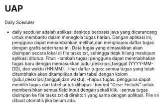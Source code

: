 # UAP
Daily Sceduler
- daily secduler adalah aplikasi desktop berbasis java yang dicarancang untuk membantu dalam meneglola tugas harian. Dengan aplikasi ini, pengguna dapat menambahkan,melihat,dan
  menghapus daftar tugas dengan grafis sederhana ini. Data tugas yang dimasukkan akan disimpan secara lokal di file tasks.txt, sehingga tidak hilang meskipun aplikasi ditutup.
Fitur:
-tambah tugas: pengguna dapat menmabhakan tugas baru dengan memasukkan judul,deskripsi,tanggal (YYYY-MM-DD), dan waktu (HH:MM).
-lihat daftar tugas: semua tugas yang telah ditambhakn akan ditampilkan dalam tabel dengan kolom (judul,deskripsi,tanggal,dan waktu).
-hapus tugas: pengguna dapat memilih tugas dari tabel untuk dihapus
-tombol "Clear Fielads" untuk membersihkan semua field input dengan sekali klik.
-semua tugas disimpan ke file tasks.txt di direktori yang sama dengan aplikasi. File ini dibuat otomatis jika belum ada. 
